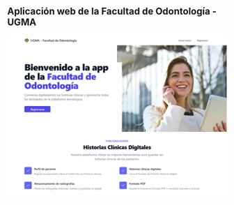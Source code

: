 ## Aplicación web de la Facultad de Odontología - UGMA

![Home page](/public/assets/images/home.png)
